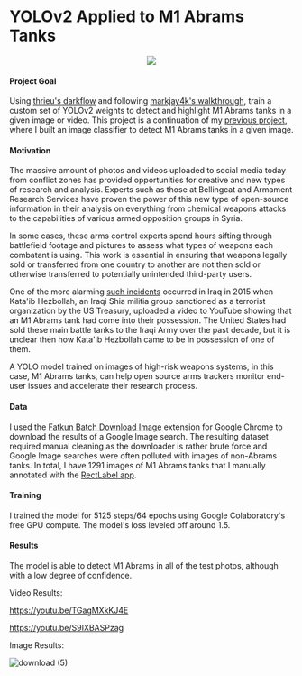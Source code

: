 # YOLOv2 Applied to M1 Abrams Tanks

<p align="center"> <img src="abramsgif.gif"/> </p>

#### Project Goal

Using [thrieu's darkflow](https://github.com/thtrieu/darkflow) and following [markjay4k's walkthrough](https://github.com/markjay4k/YOLO-series), train a custom set of YOLOv2 weights to detect and highlight M1 Abrams tanks in a given image or video. This project is a continuation of my [previous project](https://github.com/mpky/abrams_project), where I built an image classifier to detect M1 Abrams tanks in a given image.

#### Motivation

The massive amount of photos and videos uploaded to social media today from conflict zones has provided opportunities for creative and new types of research and analysis. Experts such as those at Bellingcat and Armament Research Services have proven the power of this new type of open-source information in their analysis on everything from chemical weapons attacks to the capabilities of various armed opposition groups in Syria.

In some cases, these arms control experts spend hours sifting through battlefield footage and pictures to assess what types of weapons each combatant is using. This work is essential in ensuring that weapons legally sold or transferred from one country to another are not then sold or otherwise transferred to potentially unintended third-party users.

One of the more alarming [such incidents](https://www.longwarjournal.org/archives/2015/01/video-shows-hezbollah-brigades-convoy-transporting-american-m1-tank.php) occurred in Iraq in 2015 when Kata'ib Hezbollah, an Iraqi Shia militia group sanctioned as a terrorist organization by the US Treasury, uploaded a video to YouTube showing that an M1 Abrams tank had come into their possession. The United States had sold these main battle tanks to the Iraqi Army over the past decade, but it is unclear then how Kata'ib Hezbollah came to be in possession of one of them.

A YOLO model trained on images of high-risk weapons systems, in this case, M1 Abrams tanks, can help open source arms trackers monitor end-user issues and accelerate their research process.

#### Data

I used the [Fatkun Batch Download Image](https://chrome.google.com/webstore/detail/fatkun-batch-download-ima/nnjjahlikiabnchcpehcpkdeckfgnohf?hl=en) extension for Google Chrome to download the results of a Google Image search. The resulting dataset required manual cleaning as the downloader is rather brute force and Google Image searches were often polluted with images of non-Abrams tanks.  In total, I have 1291 images of M1 Abrams tanks that I manually annotated with the [RectLabel app](https://rectlabel.com/).

#### Training

I trained the model for 5125 steps/64 epochs using Google Colaboratory's free GPU compute. The model's loss leveled off around 1.5.

#### Results

The model is able to detect M1 Abrams in all of the test photos, although with a low degree of confidence.

Video Results:

https://youtu.be/TGagMXkKJ4E

https://youtu.be/S9IXBASPzag

Image Results:

![download (5)](https://user-images.githubusercontent.com/31871105/57265597-6a014300-7046-11e9-81ee-00c5f3886eb2.png)
